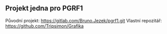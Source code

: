 ## Projekt jedna pro PGRF1 
Původní projekt:  https://gitlab.com/Bruno.Jezek/pgrf1.git
Vlastní repozitář: https://github.com/Tripsimon/Grafika
